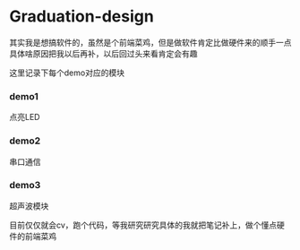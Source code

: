 # Graduation-design
其实我是想搞软件的，虽然是个前端菜鸡，但是做软件肯定比做硬件来的顺手一点
具体啥原因把我以后再补，以后回过头来看肯定会有趣

这里记录下每个demo对应的模块

### demo1
点亮LED

### demo2
串口通信

### demo3
超声波模块


目前仅仅就会cv，跑个代码，等我研究研究具体的我就把笔记补上，做个懂点硬件的前端菜鸡
